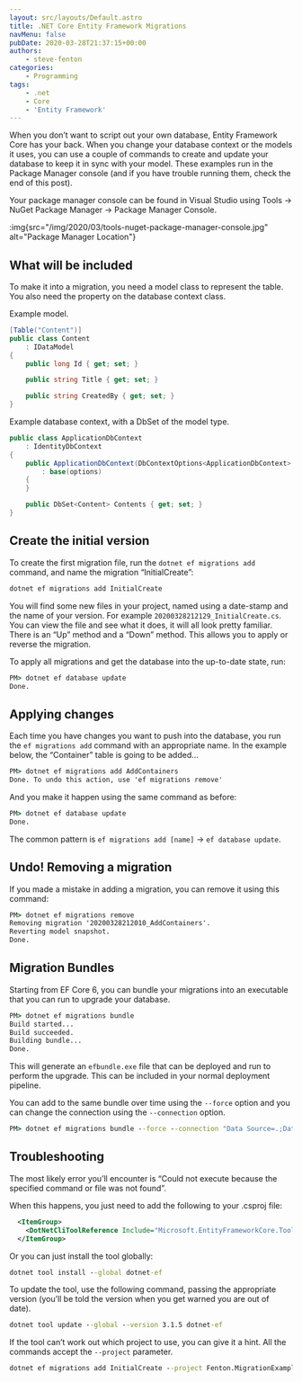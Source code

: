 ```yaml
---
layout: src/layouts/Default.astro
title: .NET Core Entity Framework Migrations
navMenu: false
pubDate: 2020-03-28T21:37:15+00:00
authors:
    - steve-fenton
categories:
    - Programming
tags:
    - .net
    - Core
    - 'Entity Framework'
---
```


When you don’t want to script out your own database, Entity Framework Core has your back. When you change your database context or the models it uses, you can use a couple of commands to create and update your database to keep it in sync with your model. These examples run in the Package Manager console (and if you have trouble running them, check the end of this post).

Your package manager console can be found in Visual Studio using Tools -> NuGet Package Manager -> Package Manager Console.

:img{src="/img/2020/03/tools-nuget-package-manager-console.jpg" alt="Package Manager Location"}

## What will be included

To make it into a migration, you need a model class to represent the table. You also need the property on the database context class.

Example model.

```csharp
[Table("Content")]
public class Content
    : IDataModel
{
    public long Id { get; set; }

    public string Title { get; set; }

    public string CreatedBy { get; set; }
}
```

Example database context, with a DbSet of the model type.

```csharp
public class ApplicationDbContext
    : IdentityDbContext
{
    public ApplicationDbContext(DbContextOptions<ApplicationDbContext> options)
        : base(options)
    {
    }

    public DbSet<Content> Contents { get; set; }
}
```

## Create the initial version

To create the first migration file, run the `dotnet ef migrations add` command, and name the migration “InitialCreate”:

```cmd
dotnet ef migrations add InitialCreate
```

You will find some new files in your project, named using a date-stamp and the name of your version. For example `20200328212129_InitialCreate.cs`. You can view the file and see what it does, it will all look pretty familiar. There is an “Up” method and a “Down” method. This allows you to apply or reverse the migration.

To apply all migrations and get the database into the up-to-date state, run:

```cmd
PM> dotnet ef database update
Done.
```

## Applying changes

Each time you have changes you want to push into the database, you run the `ef migrations add` command with an appropriate name. In the example below, the “Container” table is going to be added…

```cmd
PM> dotnet ef migrations add AddContainers
Done. To undo this action, use 'ef migrations remove'
```

And you make it happen using the same command as before:

```cmd
PM> dotnet ef database update
Done.
```

The common pattern is `ef migrations add [name]` -> `ef database update`.

## Undo! Removing a migration

If you made a mistake in adding a migration, you can remove it using this command:

```cmd
PM> dotnet ef migrations remove
Removing migration '20200328212010_AddContainers'.
Reverting model snapshot.
Done.
```

## Migration Bundles

Starting from EF Core 6, you can bundle your migrations into an executable that you can run to upgrade your database.

```cmd
PM> dotnet ef migrations bundle
Build started...
Build succeeded.
Building bundle...
Done.
```

This will generate an `efbundle.exe` file that can be deployed and run to perform the upgrade. This can be included in your normal deployment pipeline.

You can add to the same bundle over time using the `--force` option and you can change the connection using the `--connection` option.

```cmd
PM> dotnet ef migrations bundle --force --connection "Data Source=.;Database=ExampleDatabase"
```

## Troubleshooting

The most likely error you’ll encounter is “Could not execute because the specified command or file was not found”.

When this happens, you just need to add the following to your .csproj file:

```xml
  <ItemGroup>
    <DotNetCliToolReference Include="Microsoft.EntityFrameworkCore.Tools.DotNet" Version="2.0.3" />
  </ItemGroup>
```

Or you can just install the tool globally:

```cmd
dotnet tool install --global dotnet-ef
```

To update the tool, use the following command, passing the appropriate version (you’ll be told the version when you get warned you are out of date).

```cmd
dotnet tool update --global --version 3.1.5 dotnet-ef
```

If the tool can’t work out which project to use, you can give it a hint. All the commands accept the `--project` parameter.

```cmd
dotnet ef migrations add InitialCreate --project Fenton.MigrationExample
```